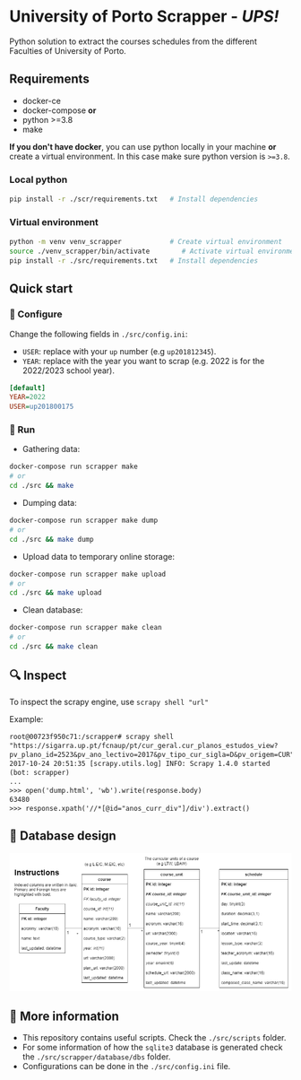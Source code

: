 # University of Porto Scrapper - *UPS!*
Python solution to extract the courses schedules from the different Faculties of University of Porto.

## Requirements
- docker-ce
- docker-compose
**or** 
- python >=3.8
- make 

**If you don't have docker**, you can use python locally in your machine **or** create a virtual environment. In this case make sure python version is `>=3.8`. 

### Local python 
```bash
pip install -r ./scr/requirements.txt   # Install dependencies
```

### Virtual environment
```bash 
python -m venv venv_scrapper            # Create virtual environment
source ./venv_scrapper/bin/activate        # Activate virtual environment
pip install -r ./src/requirements.txt   # Install dependencies
```


## Quick start

### :wrench: Configure
Change the following fields in `./src/config.ini`: 
- `USER`: replace with your `up` number (e.g `up201812345`).
- `YEAR`: replace with the year you want to scrap (e.g. 2022 is for the 2022/2023 school year).

```ini
[default]
YEAR=2022
USER=up201800175
```

### :dash: Run
- Gathering data: 
```bash
docker-compose run scrapper make
# or 
cd ./src && make
```

- Dumping data:
```bash
docker-compose run scrapper make dump
# or 
cd ./src && make dump
```

- Upload data to temporary online storage:
```bash
docker-compose run scrapper make upload
# or 
cd ./src && make upload
```

- Clean database: 
```bash
docker-compose run scrapper make clean
# or
cd ./src && make clean
```


## :mag: Inspect 

To inspect the scrapy engine, use `scrapy shell "url"`

Example:
```
root@00723f950c71:/scrapper# scrapy shell "https://sigarra.up.pt/fcnaup/pt/cur_geral.cur_planos_estudos_view?pv_plano_id=2523&pv_ano_lectivo=2017&pv_tipo_cur_sigla=D&pv_origem=CUR"
2017-10-24 20:51:35 [scrapy.utils.log] INFO: Scrapy 1.4.0 started (bot: scrapper)
...
>>> open('dump.html', 'wb').write(response.body)
63480
>>> response.xpath('//*[@id="anos_curr_div"]/div').extract()
```

## :triangular_ruler: Database design 

![Image](./docs/schema.png)


## :page_with_curl: More information 
- This repository contains useful scripts. Check the  `./src/scripts` folder. 
- For some information of how the `sqlite3` database is generated check the `./src/scrapper/database/dbs` folder. 
- Configurations can be done in the `./src/config.ini` file. 
